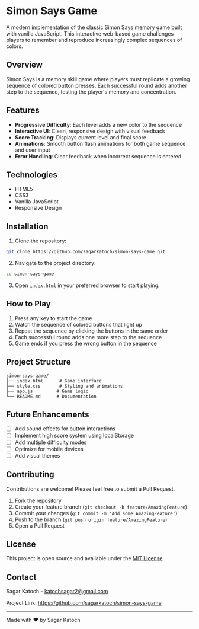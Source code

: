 # Simon Says Game

A modern implementation of the classic Simon Says memory game built with vanilla JavaScript. This interactive web-based game challenges players to remember and reproduce increasingly complex sequences of colors.

## Overview

Simon Says is a memory skill game where players must replicate a growing sequence of colored button presses. Each successful round adds another step to the sequence, testing the player's memory and concentration.

## Features

- **Progressive Difficulty**: Each level adds a new color to the sequence
- **Interactive UI**: Clean, responsive design with visual feedback
- **Score Tracking**: Displays current level and final score
- **Animations**: Smooth button flash animations for both game sequence and user input
- **Error Handling**: Clear feedback when incorrect sequence is entered

## Technologies

- HTML5
- CSS3
- Vanilla JavaScript
- Responsive Design

## Installation

1. Clone the repository:
```bash
git clone https://github.com/sagarkatoch/simon-says-game.git
```

2. Navigate to the project directory:
```bash
cd simon-says-game
```

3. Open `index.html` in your preferred browser to start playing.

## How to Play

1. Press any key to start the game
2. Watch the sequence of colored buttons that light up
3. Repeat the sequence by clicking the buttons in the same order
4. Each successful round adds one more step to the sequence
5. Game ends if you press the wrong button in the sequence

## Project Structure

```
simon-says-game/
├── index.html      # Game interface
├── style.css       # Styling and animations
├── app.js         # Game logic
└── README.md      # Documentation
```

## Future Enhancements

- [ ] Add sound effects for button interactions
- [ ] Implement high score system using localStorage
- [ ] Add multiple difficulty modes
- [ ] Optimize for mobile devices
- [ ] Add visual themes

## Contributing

Contributions are welcome! Please feel free to submit a Pull Request.

1. Fork the repository
2. Create your feature branch (`git checkout -b feature/AmazingFeature`)
3. Commit your changes (`git commit -m 'Add some AmazingFeature'`)
4. Push to the branch (`git push origin feature/AmazingFeature`)
5. Open a Pull Request

## License

This project is open source and available under the [MIT License](LICENSE).

## Contact

Sagar Katoch - katochsagar2@gmail.com

Project Link: https://github.com/sagarkatoch/simon-says-game

---

Made with ❤️ by Sagar Katoch 